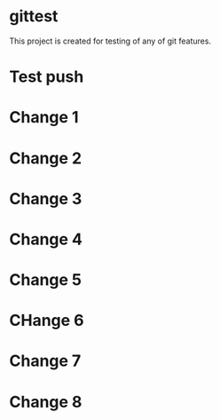 # gittest
This project is created for testing of any of git features.

# Test push

# Change 1

# Change 2

# Change 3

# Change 4

# Change 5

# CHange 6

# Change 7

# Change 8